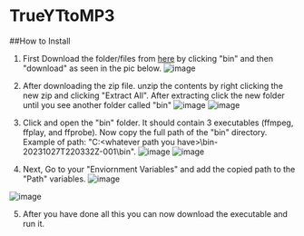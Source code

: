 # TrueYTtoMP3

##How to Install

1. First Download the folder/files from [here](https://drive.google.com/drive/folders/1Xkd6QZQocnWYIHb6Om-vRh5mvJPjeA7T?usp=drive_link) by clicking "bin" and then "download" as seen in the pic below.
![image](https://github.com/InfernoCycle/TrueYTtoMP3/assets/105338348/7a70beac-39ab-4559-961b-12298251ff00)

2. After downloading the zip file. unzip the contents by right clicking the new zip and clicking "Extract All". After extracting click the new folder until you see another folder called "bin"
![image](https://github.com/InfernoCycle/TrueYTtoMP3/assets/105338348/f10f18dc-81b3-4f2a-82e5-d9fc0045b317)
![image](https://github.com/InfernoCycle/TrueYTtoMP3/assets/105338348/e094b2a7-6d28-4fd9-83af-c4e95df37958)

4. Click and open the "bin" folder. It should contain 3 executables (ffmpeg, ffplay, and ffprobe). Now copy the full path of the "bin" directory. Example of path: "C:\<whatever path you have>\bin-20231027T220332Z-001\bin".
![image](https://github.com/InfernoCycle/TrueYTtoMP3/assets/105338348/aea5bab6-674b-4df0-9546-139c3af5e9f5)
![image](https://github.com/InfernoCycle/TrueYTtoMP3/assets/105338348/88dc3de9-a1ef-4ca7-82b3-bd8c46351e8d)

6. Next, Go to your "Enviornment Variables" and add the copied path to the "Path" variables.
![image](https://github.com/InfernoCycle/TrueYTtoMP3/assets/105338348/f9f83ba9-3a10-46fc-b51d-ad03cf8ee24d)

![image](https://github.com/InfernoCycle/TrueYTtoMP3/assets/105338348/b8900c27-59ce-4ba7-ad75-10dfa5392bdc)

5. After you have done all this you can now download the executable and run it.
